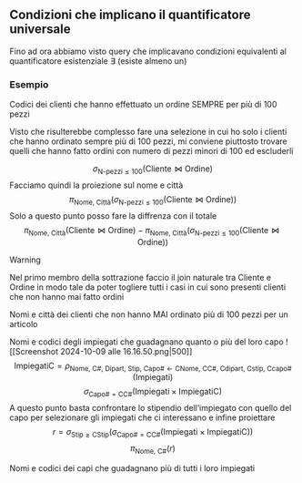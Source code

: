 ## Condizioni che implicano il quantificatore  universale
Fino ad ora abbiamo visto query che implicavano condizioni equivalenti al quantificatore esistenziale $\exists$ (esiste almeno un)


### Esempio
Codici dei clienti che hanno effettuato un ordine SEMPRE per più di 100 pezzi

Visto che risulterebbe complesso fare una selezione in cui ho solo i clienti che hanno ordinato sempre più di 100 pezzi, mi conviene piuttosto trovare quelli che hanno fatto ordini con numero di pezzi minori di 100 ed escluderli

$$
\sigma_{\text{N-pezzi}\leq 100}(\text{Cliente}\bowtie\text{Ordine})
$$
Facciamo quindi la proiezione sul nome e città
$$
\pi_{\text{Nome, Città}}(\sigma_{\text{N-pezzi}\leq 100}(\text{Cliente}\bowtie\text{Ordine}))
$$
Solo a questo punto posso fare la diffrenza con il totale
$$
\pi_{\text{Nome, Città}}(\text{Cliente}\bowtie\text{Ordine})-\pi_{\text{Nome, Città}}(\sigma_{\text{N-pezzi}\leq 100}(\text{Cliente}\bowtie\text{Ordine}))
$$
> [!warning]
> Nel primo membro della sottrazione faccio il join naturale tra $\text{Cliente}$ e $\text{Ordine}$ in modo tale da poter togliere tutti i casi in cui sono presenti clienti che non hanno mai fatto ordini


Nomi e città dei clienti che non hanno MAI ordinato più di 100 pezzi per un articolo



Nomi e codici  degli impiegati che guadagnano quanto o più del loro capo
![[Screenshot 2024-10-09 alle 16.16.50.png|500]]
$$
\text{ImpiegatiC} = \rho_{\text{Nome, C\#, Dipart, Stip, Capo\#}\leftarrow\text{CNome, CC\#, Cdipart, Cstip, Ccapo\#}}(\text{Impiegati})
$$
$$
\sigma_{\text{Capo\#}=\text{CC\#}}(\text{Impiegati}\times \text{ImpiegatiC})
$$
A questo punto basta confrontare lo stipendio dell’impiegato con quello del capo per selezionare gli impiegati che ci interessano e infine proiettare
$$
r =\sigma_{\text{Stip}\geq \text{CStip}}(\sigma_{\text{Capo\#}=\text{CC\#}}(\text{Impiegati}\times \text{ImpiegatiC}))
$$
$$
\pi_{\text{Nome, C\#}}(r)
$$

Nomi e codici dei capi che guadagnano più di tutti i loro impiegati

